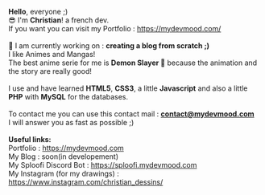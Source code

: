  <b>Hello</b>, everyone ;)
 <br>
 😎 I'm <b>Christian</b>! a french dev.
 <br>
 If you want you can visit my Portfolio : https://mydevmood.com/
 <br>
 <br>
 🧐 I am currently working on : <b>creating a blog from scratch ;)</b>
 <br>
 I like Animes and Mangas!
 <br>
 The best anime serie for me is <b>Demon Slayer 👺</b> because the animation and the story are really good!
 <br>
 <br>
 I use and have learned <b>HTML5</b>, <b>CSS3</b>, a little <b>Javascript</b> and also a little <b>PHP</b> with <b>MySQL</b> for the databases.
 <br>
 <br>
 To contact me you can use this contact mail : <b><a href="mailto:contact@mydevmood.com">contact@mydevmood.com</a></b>
 <br>
 I will answer you as fast as possible ;)
 <br>
 <br>
 <b>Useful links:</b>
 <br>
 Portfolio : https://mydevmood.com
 <br>
 My Blog : soon(in developement)
 <br>
 My Sploofi Discord Bot : https://sploofi.mydevmood.com
 <br>
 My Instagram (for my drawings) : https://www.instagram.com/christian_dessins/
 <br>
